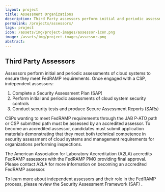 ```yaml
---
layout: project
title: Assessment Organizations
description: Third Party assessors perform initial and periodic assessments of cloud systems to ensure they meet requirements.
permalink: /projects/assessors/
tags: project
icon: /assets/img/project-images/assessor-icon.png
image: /assets/img/project-images/assessor.png
abstract: 
---
```

## Third Party Assessors

Assessors perform initial and periodic assessments of cloud systems to ensure they meet FedRAMP requirements.  Once engaged with a CSP, independent assessors:

1. Complete a Security Assessment Plan (SAP)
2. Perform initial and periodic assessments of cloud system security controls
3. Conduct security tests and produce Secure Assessment Reports (SARs)

CSPs wanting to meet FedRAMP requirements through the JAB P-ATO path or CSP submitted path must be assessed by an accredited assessor.  To become an accredited assessor, candidates must submit application materials demonstrating that they meet both technical competence in security assessment of cloud systems and management requirements for organizations performing inspections.

The American Association for Laboratory Accreditation (A2LA) accredits FedRAMP assessors with the FedRAMP PMO providing final approval. Please contact A2LA for more information on becoming an accredited FedRAMP assessor.

To learn more about independent assessors and their role in the FedRAMP process, please review the Security Assessment Framework (SAF) .
